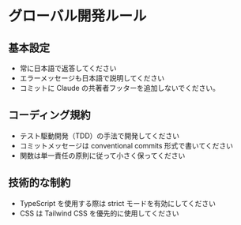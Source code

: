 # グローバル開発ルール

## 基本設定
- 常に日本語で返答してください
- エラーメッセージも日本語で説明してください
- コミットに Claude の共著者フッターを追加しないでください。

## コーディング規約
- テスト駆動開発（TDD）の手法で開発してください
- コミットメッセージは conventional commits 形式で書いてください
- 関数は単一責任の原則に従って小さく保ってください

## 技術的な制約
- TypeScript を使用する際は strict モードを有効にしてください
- CSS は Tailwind CSS を優先的に使用してください
